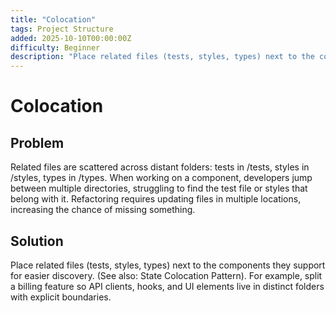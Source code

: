 ```yaml
---
title: "Colocation"
tags: Project Structure
added: 2025-10-10T00:00:00Z
difficulty: Beginner
description: "Place related files (tests, styles, types) next to the components they support for easier discovery. (See also: State Colocation Pattern)"
---
```

# Colocation

## Problem

Related files are scattered across distant folders: tests in /tests, styles in /styles, types in /types. When working on a component, developers jump between multiple directories, struggling to find the test file or styles that belong with it. Refactoring requires updating files in multiple locations, increasing the chance of missing something.

## Solution

Place related files (tests, styles, types) next to the components they support for easier discovery. (See also: State Colocation Pattern). For example, split a billing feature so API clients, hooks, and UI elements live in distinct folders with explicit boundaries.
